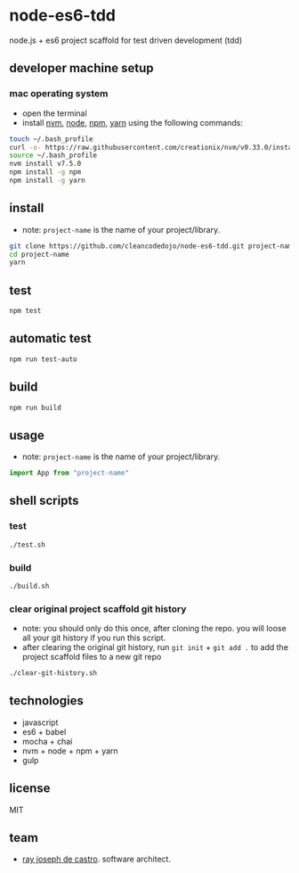 # node-es6-tdd
node.js + es6 project scaffold for test driven development (tdd)

## developer machine setup
### mac operating system
* open the terminal
* install [nvm], [node], [npm], [yarn] using the following commands:
```bash
touch ~/.bash_profile
curl -o- https://raw.githubusercontent.com/creationix/nvm/v0.33.0/install.sh | bash
source ~/.bash_profile
nvm install v7.5.0
npm install -g npm
npm install -g yarn
```

## install
* note: `project-name` is the name of your project/library.
```bash
git clone https://github.com/cleancodedojo/node-es6-tdd.git project-name
cd project-name
yarn
```

## test
```bash
npm test
```

## automatic test
```bash
npm run test-auto
```

## build
```bash
npm run build
```

## usage
* note: `project-name` is the name of your project/library.
```js
import App from "project-name"
```

## shell scripts
### test
```bash
./test.sh
```

### build
```bash
./build.sh
```

### clear original project scaffold git history
* note: you should only do this once, after cloning the repo. you will loose all your git history if you run this script.
* after clearing the original git history, run `git init` + `git add .` to add the project scaffold files to a new git repo
```bash
./clear-git-history.sh
```

## technologies
* javascript
* es6 + babel
* mocha + chai
* nvm + node + npm + yarn
* gulp

## license
MIT

## team
* [ray joseph de castro]. software architect. 

[nvm]: https://github.com/creationix/nvm#install-script
[node]: https://nodejs.org/
[npm]: https://www.npmjs.com/
[yarn]: https://yarnpkg.com/
[ray joseph de castro]: https://github.com/raydecastro/
